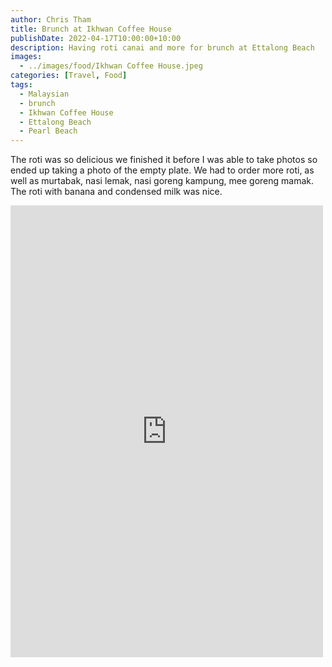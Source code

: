 ```yaml
---
author: Chris Tham
title: Brunch at Ikhwan Coffee House
publishDate: 2022-04-17T10:00:00+10:00
description: Having roti canai and more for brunch at Ettalong Beach
images:
  - ../images/food/Ikhwan Coffee House.jpeg
categories: [Travel, Food]
tags:
  - Malaysian
  - brunch
  - Ikhwan Coffee House
  - Ettalong Beach
  - Pearl Beach
---
```


The roti was so delicious we finished it before I was able to take photos so ended up taking a photo of the empty plate. We had to order more roti, as well as murtabak, nasi lemak, nasi goreng kampung, mee goreng mamak. The roti with banana and condensed milk was nice.

<iframe src="https://www.facebook.com/plugins/post.php?href=https%3A%2F%2Fwww.facebook.com%2Fchris1.tham%2Fposts%2Fpfbid0VY62Mwkgvb54WCD2iBd5L8Pv88r1XuaoYS7dcNqBvtujTkfEWfnu1ZF2p1EtAn6yl&show_text=true&width=500" width="500" height="723" style="border:none;overflow:hidden" scrolling="no" frameborder="0" allowfullscreen="true" allow="autoplay; clipboard-write; encrypted-media; picture-in-picture; web-share"></iframe>
